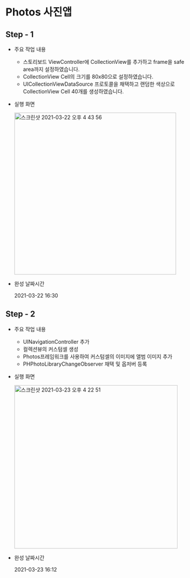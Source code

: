 # Photos 사진앱



## Step - 1

- 주요 작업 내용
  - 스토리보드 ViewController에 CollectionView를 추가하고 frame을 safe area까지 설정하였습니다.
  - CollectionView Cell의 크기를 80x80으로 설정하였습니다.
  - UICollectionViewDataSource 프로토콜을 채택하고 랜덤한 색상으로 CollectionView Cell 40개를 생성하였습니다.



- 실행 화면

  <img width="438" alt="스크린샷 2021-03-22 오후 4 43 56" src="https://user-images.githubusercontent.com/42647277/111956202-d6e43000-8b2d-11eb-9f64-f1ceb8c4d02d.png">

- 완성 날짜시간

  2021-03-22 16:30



## Step - 2

- 주요 작업 내용
  - UINavigationController 추가
  - 컬렉션뷰의 커스텀셀 생성
  - Photos프레임워크를 사용하여 커스텀셀의 이미지에 앨범 이미지 추가
  - PHPhotoLibraryChangeObserver 채택 및 옵저버 등록



- 실행 화면

  <img width="442" alt="스크린샷 2021-03-23 오후 4 22 51" src="https://user-images.githubusercontent.com/42647277/112111705-e6c84680-8bf7-11eb-84cf-ef1aa957ae72.png">



- 완성 날짜시간

  2021-03-23 16:12
